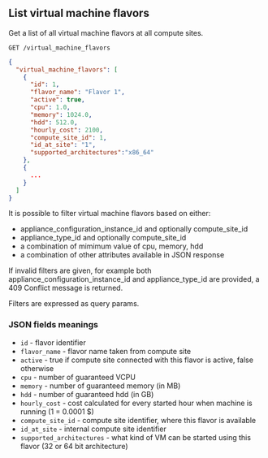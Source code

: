 ## List virtual machine flavors

Get a list of all virtual machine flavors at all compute sites.

```
GET /virtual_machine_flavors
```

```json
{
  "virtual_machine_flavors": [
    {
      "id": 1,
      "flavor_name": "Flavor 1",
      "active": true,
      "cpu": 1.0,
      "memory": 1024.0,
      "hdd": 512.0,
      "hourly_cost": 2100,
      "compute_site_id": 1,
      "id_at_site": "1",
      "supported_architectures":"x86_64"
    },
    {
      ...
    }
  ]
}
```

It is possible to filter virtual machine flavors based on either:

+ appliance_configuration_instance_id and optionally compute_site_id
+ appliance_type_id and optionally compute_site_id
+ a combination of mimimum value of cpu, memory, hdd
+ a combination of other attributes available in JSON response

If invalid filters are given, for example both appliance_configuration_instance_id and appliance_type_id are provided, a 409 Conflict message is returned.

Filters are expressed as query params.

### JSON fields meanings

+ `id` - flavor identifier
+ `flavor_name` - flavor name taken from compute site
+ `active` - true if compute site connected with this flavor is active, false otherwise
+ `cpu` - number of guaranteed VCPU
+ `memory` - number of guaranteed memory (in MB)
+ `hdd` - number of guaranteed hdd (in GB)
+ `hourly_cost` - cost calculated for every started hour when machine is running (1 = 0.0001 $)
+ `compute_site_id` - compute site identifier, where this flavor is available
+ `id_at_site` - internal compute site identifier
+ `supported_architectures` - what kind of VM can be started using this flavor (32 or 64 bit architecture)
